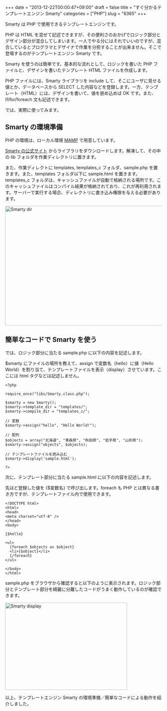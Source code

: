 +++
date = "2013-12-22T00:00:47+09:00"
draft = false
title = "すぐ分かるテンプレートエンジン Smarty"
categories = ["PHP"]
slug = "6365"
+++

Smarty は PHP で使用できるテンプレートエンジンです。

PHP は HTML を混ぜて記述できますが、その便利さのおかげでロジック部分とデザイン部分が混合してしまいます。一人でやる分にはそれでいいのですが、混合しているとプログラマとデザイナで作業を分担することが出来ません。そこで登場するのがテンプレートエンジン Smarty です。

Smarty を使うのは簡単です。基本的な流れとして、ロジックを書いた PHP ファイルと、デザインを書いたテンプレート HTML ファイルを作成します。

PHP ファイルには、Smarty ライブラリを include して、そこにユーザに見せる値とか、データベースから SELECT した内容などを登録します。一方、テンプレート（HTML）には、デザインを書いて、値を嵌め込めば OK です。また、if/for/foreach 文も記述できます。

では、実際に使ってみます。

<h2>Smarty の環境準備</h2>

PHP の環境は、ローカル環境 <a href="http://rakuishi.com/wordpress/6299/" target="_blank">MAMP</a> で用意しています。

<a href="http://www.smarty.net/" target="_blank">Smarty の公式サイト</a> からライブラリをダウンロードします。解凍して、その中の lib フォルダを作業ディレクトリに置きます。

また、作業ディレクトに templates, templates_c フォルダ、sample.php を置きます。また、templates フォルダ以下に sample.html を置きます。templates_c フォルダは、キャッシュファイルが自動で格納される場所です。このキャッシュファイルはコンパイル結果が格納されており、これが再利用されます。サーバーで実行する場合、ディレクトリに書き込み権限を与える必要があります。

<img class="align-center" src="/images/2013/12/smarty-dir.png" alt="Smarty dir" title="smarty-dir.png" border="0" width="640" height="384" />

<h2>簡単なコードで Smarty を使う</h2>

では、ロジック部分に当たる sample.php に以下の内容を記述します。

$smarty にファイルの場所を教えて、assign で変数名（hello）に値（Hello World）を割り当て、テンプレートファイルを表示（display）させています。ここには html タグなどは記述しません。

<pre><code>&lt;?php

require_once("libs/Smarty.class.php");

$smarty = new Smarty();
$smarty->template_dir = "templates/";
$smarty->compile_dir = "templates_c/";

// 変数
$smarty->assign("hello", "Hello World!");

// 配列
$objects = array("北海道", "青森県", "秋田県", "岩手県", "山形県");
$smarty->assign("objects", $objects);

// テンプレートファイルを読み込む
$smarty->display('sample.html');

?&gt;
</code></pre>

次に、テンプレート部分に当たる sample.html に以下の内容を記述します。

先ほど登録した値を {$変数名} で呼び出します。foreach も PHP とは異なる書き方ですが、テンプレートファイル内で使用できます。

<pre><code>&lt;!DOCTYPE html&gt;
&lt;html&gt;
&lt;head&gt;
&lt;meta charset="utf-8" /&gt;
&lt;/head&gt;
&lt;body&gt;

{$hello}

&lt;ul&gt;
  {foreach $objects as $object}
  &lt;li&gt;{$object}&lt;/li&gt;
  {/foreach}
&lt;/ul&gt;

&lt;/body&gt;
&lt;/html&gt;</code></pre>

sample.php をブラウザから確認すると以下のように表示されます。ロジック部分とテンプレート部分を綺麗に分離したコードがうまく動作しているのが確認できます。

<img class="align-center" src="/images/2013/12/smarty-display.png" alt="Smarty display" title="smarty-display.png" border="0" width="392" height="280" />

以上、テンプレートエンジン Smarty の環境準備／簡単なコードによる動作を紹介しました。
